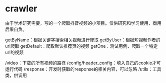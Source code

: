 # crawler
由于学术研究需要，写的一个爬取抖音视频的小项目。仅供研究和学习使用，商用后果自负。



getByName：根据关键字搜索相关视频进行爬取
getByUser：根据短视频作者的url爬取
getDefault：爬取默认推荐页的视频
getOne：测试用例，爬取一个特定url的视频

/video：下载的所有视频的路径
/config/header_config：填入自己的cookie才可运行代码
/response：开发时获取的response的相关内容，可以忽略
/utils：工具类，供调用